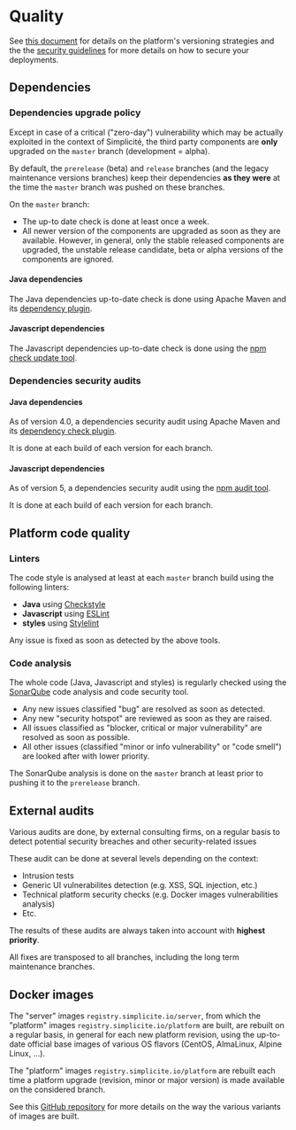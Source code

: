Quality
=======

See [this document](/lesson/docs/versions) for details on the platform's versioning strategies and the the [security guidelines](/lesson/docs/security) for more details on how to secure your deployments.

<h2 id="dependencies">Dependencies</h2>

<h3 id="upgrades">Dependencies upgrade policy</h3>

Except in case of a critical ("zero-day") vulnerability which may be actually exploited in the context of Simplicité,
the third party components are **only** upgraded on the `master` branch (development = alpha).

By default, the `prerelease` (beta) and `release` branches (and the legacy maintenance versions branches) keep their dependencies
**as they were** at the time the `master` branch was pushed on these branches.

On the `master` branch:

- The up-to date check is done at least once a week.
- All newer version of the components are upgraded as soon as they are available.
  However, in general, only the stable released components are upgraded, the unstable release candidate, beta or alpha versions of the components are ignored.

#### Java dependencies

The Java dependencies up-to-date check is done using Apache Maven and its [dependency plugin](http://maven.apache.org/plugins/maven-dependency-plugin/).

#### Javascript dependencies

The Javascript dependencies up-to-date check is done using the [npm check update tool](https://www.npmjs.com/package/npm-check-updates).

<h3 id="audits">Dependencies security audits</h3>

#### Java dependencies

As of version 4.0, a dependencies security audit using Apache Maven and its [dependency check plugin](https://jeremylong.github.io/DependencyCheck/dependency-check-maven/index.html).

It is done at each build of each version for each branch.

#### Javascript dependencies

As of version 5, a dependencies security audit using the [npm audit tool](https://docs.npmjs.com/cli/v6/commands/npm-audit).

It is done at each build of each version for each branch.

<h2 id="codequality">Platform code quality</h2>

### Linters

The code style is analysed at least at each `master` branch build using the following linters:

- **Java** using [Checkstyle](https://checkstyle.sourceforge.io)
- **Javascript** using [ESLint](https://eslint.org)
- **styles** using [Stylelint](https://stylelint.io)

Any issue is fixed as soon as detected by the above tools.

### Code analysis

The whole code (Java, Javascript and styles) is regularly checked using the [SonarQube](https://www.sonarqube.org/) code analysis and code security tool.

- Any new issues classified "bug" are resolved as soon as detected.
- Any new "security hotspot" are reviewed as soon as they are raised. 
- All issues classified as "blocker, critical or major vulnerability" are resolved as soon as possible.
- All other issues (classified "minor or info vulnerability" or "code smell") are looked after with lower priority.

The SonarQube analysis is done on the `master` branch at least prior to pushing it to the `prerelease` branch.

<h2 id="audits">External audits</h2>

Various audits are done, by external consulting firms, on a regular basis to detect potential security breaches and other security-related issues

These audit can be done at several levels depending on the context:

- Intrusion tests
- Generic UI vulnerabilites detection (e.g. XSS, SQL injection, etc.)
- Technical platform security checks (e.g. Docker images vulnerabilities analysis)
- Etc.

The results of these audits are always taken into account with **highest priority**.

All fixes are transposed to all branches, including the long term maintenance branches.

<h2 id="docker">Docker images</h2>

The "server" images `registry.simplicite.io/server`, from which the "platform" images `registry.simplicite.io/platform` are built, are rebuilt on a regular basis,
in general for each new platform revision, using the up-to-date official base images of various OS flavors (CentOS, AlmaLinux, Alpine Linux, ...).

The "platform" images `registry.simplicite.io/platform` are rebuilt each time a platform upgrade (revision, minor or major version) is made available on the considered branch.

See this [GitHub repository](https://github.com/simplicitesoftware/docker) for more details on the way the various variants of images are built.
